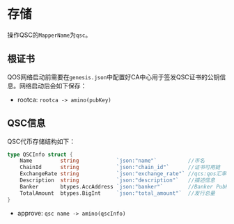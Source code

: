 # 存储

操作QSC的`MapperName`为`qsc`。

## 根证书

QOS网络启动前需要在`genesis.json`中配置好CA中心用于签发QSC证书的公钥信息。网络启动后会如下保存：

- rootca: `rootca -> amino(pubKey)` 

## QSC信息

QSC代币存储结构如下：
```go
type QSCInfo struct {
	Name         string            `json:"name"`          //币名
	ChainId      string            `json:"chain_id"`      //证书可用链
	ExchangeRate string            `json:"exchange_rate"` //qcs:qos汇率
	Description  string            `json:"description"`   //描述信息
	Banker       btypes.AccAddress `json:"banker"`        //Banker PubKey
	TotalAmount  btypes.BigInt     `json:"total_amount"`  //发行总量
}
```

- approve: `qsc name -> amino(qscInfo)`
